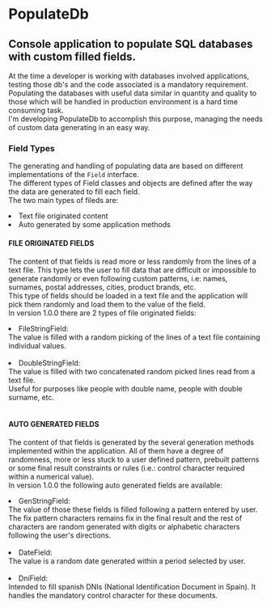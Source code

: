 # PopulateDb
## Console application to populate SQL databases with custom filled fields.

At the time a developer is working with databases involved applications, testing those db's and the code associated is a mandatory requirement. Populating the databases with useful data similar in quantity and quality to those which will be handled in production environment is a hard time consuming task.<br>
I'm developing PopulateDb to accomplish this purpose, managing the needs of custom data generating in an easy way.

### Field Types
The generating and handling of populating data are based on different implementations of the `Field` interface.<br>
The different types of Field classes and objects are defined after the way the data are generated to fill each field.<br>
The two main types of fileds are:
<li>Text file originated content</li>
<li>Auto generated by some application methods</li>

#### FILE ORIGINATED FIELDS
The content of that fields is read more or less randomly from the lines of a text file. This type lets the user to fill data that are difficult or impossible to generate randomly or even following custom patterns, i.e: names, surnames, postal addresses, cities, product brands, etc.<br>
This type of fields should be loaded in a text file and the application will pick them randomly and load them to the value of the field.<br>
In version 1.0.0 there are 2 types of file originated fields:
<li>FileStringField: <br>
The value is filled with a random picking of the lines of a text file containing individual values. </li><br>
<li>DoubleStringField:<br>
The value is filled with two concatenated random picked lines read from a text file.<br>
Useful for purposes like people with double name, people with double surname, etc.</li><br>

#### AUTO GENERATED FIELDS
The content of that fields is generated by the several generation methods implemented within the application. All of them have a degree of randomness, more or less stuck to a user defined pattern, prebuilt patterns or some final result constraints or rules (i.e.: control character required within a numerical value).<br>
In version 1.0.0 the following auto generated fields are available:
<li>GenStringField:<br>
The value of those these fields is filled following a pattern entered by user. The fix pattern characters remains fix in the final result and the rest of characters are random generated with digits or alphabetic characters following the user's directions.</li><br>
<li>DateField:<br>
The value is a random date generated within a period selected by user.</li><br>
<li>DniField:<br>
Intended to fill spanish DNIs (National Identification Document in Spain). It handles the mandatory control character for these documents.</li><br>





